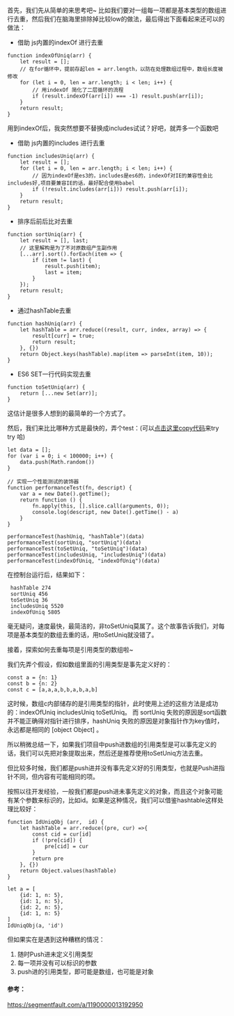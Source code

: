 
首先，我们先从简单的来思考吧~ 比如我们要对一组每一项都是基本类型的数组进行去重，然后我们在脑海里排除掉比较low的做法，最后得出下面看起来还可以的做法：


* 借助 js内置的indexOf 进行去重
```
function indexOfUniq(arr) {
    let result = [];
    // 在for循环中，提前存起len = arr.length，以防在处理数组过程中，数组长度被修改
    for (let i = 0, len = arr.length; i < len; i++) {
        // 用indexOf 简化了二层循环的流程
        if (result.indexOf(arr[i]) === -1) result.push(arr[i]);
    }
    return result;
}
```

用到indexOf后，我突然想要不替换成includes试试？好吧，就弄多一个函数吧

* 借助 js内置的includes 进行去重
```
function includesUniq(arr) {
    let result = [];
    for (let i = 0, len = arr.length; i < len; i++) {
        // 因为indexOf是es3的，includes是es6的，indexOf对IE的兼容性会比includes好,项目要兼容IE的话，最好配合使用babel
        if (!result.includes(arr[i])) result.push(arr[i]);
    }
    return result;
}
```

* 排序后前后比对去重
```
function sortUniq(arr) {
    let result = [], last;
    // 这里解构是为了不对原数组产生副作用
    [...arr].sort().forEach(item => {
        if (item != last) {
            result.push(item);
            last = item;
        }
    });
    return result;
}
```

* 通过hashTable去重
```
function hashUniq(arr) {
    let hashTable = arr.reduce((result, curr, index, array) => {
        result[curr] = true;
        return result;
    }, {})
    return Object.keys(hashTable).map(item => parseInt(item, 10));
}
```

* ES6 SET一行代码实现去重
```
function toSetUniq(arr) {
    return [...new Set(arr)];
}
```

这估计是很多人想到的最简单的一个方式了。


然后，我们来比比哪种方式是最快的，弄个test：(可以[点击这里copy代码]()来try try 哈)

```
let data = [];
for (var i = 0; i < 100000; i++) {
    data.push(Math.random())
}

// 实现一个性能测试的装饰器
function performanceTest(fn, descript) {
    var a = new Date().getTime();
    return function () {
        fn.apply(this, [].slice.call(arguments, 0));
        console.log(descript, new Date().getTime() - a)
    }
}

performanceTest(hashUniq, "hashTable")(data)
performanceTest(sortUniq, "sortUniq")(data)
performanceTest(toSetUniq, "toSetUniq")(data)
performanceTest(includesUniq, "includesUniq")(data)
performanceTest(indexOfUniq, "indexOfUniq")(data)

```

在控制台运行后，结果如下：

```
 hashTable 274
 sortUniq 456
 toSetUniq 36
 includesUniq 5520
 indexOfUniq 5805
```

毫无疑问，速度最快，最简洁的，非toSetUniq莫属了。这个故事告诉我们，对每项是基本类型的数组去重的话，用toSetUniq就没错了。


接着，探索如何去重每项是引用类型的数组啦~

我们先弄个假设，假如数组里面的引用类型是事先定义好的：
```
const a = {n: 1}
const b = {n: 2}
const c = [a,a,a,b,b,a,b,a,b]
```

这时候，数组c内部储存的是引用类型的指针，此时使用上述的这些方法是成功的：indexOfUniq includesUniq toSetUniq。 而 sortUniq 失败的原因是sort函数并不能正确得对指针进行排序，hashUniq 失败的原因是对象指针作为key值时， 永远都是相同的 [object Object] 。

所以稍微总结一下，如果我们项目中push进数组的引用类型是可以事先定义的话，我们可以先把对象提取出来，然后还是推荐使用toSetUniq方法去重。

但比较多时候，我们都是push进并没有事先定义好的引用类型，也就是Push进指针不同，但内容有可能相同的项。

按照以往开发经验，一般我们都是push进未事先定义的对象，而且这个对象可能有某个参数来标识的，比如id。如果是这种情况，我们可以借鉴hashtable这样处理比较好：

```
function IdUniqObj (arr,  id) {
    let hashTable = arr.reduce((pre, cur) =>{
        const cid = cur[id]
        if (!pre[cid]) {
            pre[cid] = cur
        }
        return pre
    }, {})
    return Object.values(hashTable)
}

let a = [
    {id: 1, n: 5},
    {id: 1, n: 5},
    {id: 2, n: 5},
    {id: 1, n: 5}
]
IdUniqObj(a, 'id')
```

但如果实在是遇到这种糟糕的情况：
1. 随时Push进未定义引用类型
2. 每一项并没有可以标识的参数
3. push进的引用类型，即可能是数组，也可能是对象





#### 参考：

https://segmentfault.com/a/1190000013192950

